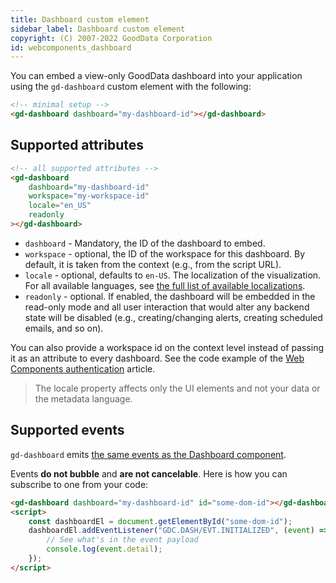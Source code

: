 ```yaml
---
title: Dashboard custom element
sidebar_label: Dashboard custom element
copyright: (C) 2007-2022 GoodData Corporation
id: webcomponents_dashboard
---
```


You can embed a view-only GoodData dashboard into your application using the `gd-dashboard` custom element with the following:

```html
<!-- minimal setup -->
<gd-dashboard dashboard="my-dashboard-id"></gd-dashboard>
```

## Supported attributes

```html
<!-- all supported attributes -->
<gd-dashboard
    dashboard="my-dashboard-id"
    workspace="my-workspace-id"
    locale="en_US"
    readonly
></gd-dashboard>
```

* `dashboard` - Mandatory, the ID of the dashboard to embed.
* `workspace` - optional, the ID of the workspace for this dashboard. By default, it is taken from the context (e.g., from the script URL).
* `locale` - optional, defaults to `en-US`. The localization of the visualization. For all available languages, see [the full list of available localizations][1].
* `readonly` - optional. If enabled, the dashboard will be embedded in the read-only mode and all user interaction that would alter any backend state will be disabled (e.g., creating/changing alerts, creating scheduled emails, and so on).

You can also provide a workspace id on the context level instead of passing it as an attribute to every dashboard. See the code example of the [Web Components authentication][2] article.

> The locale property affects only the UI elements and not your data or the metadata language.

## Supported events

`gd-dashboard` emits [the same events as the Dashboard component][3].

Events **do not bubble** and **are not cancelable**. Here is how you can subscribe to one from your code:

```html
<gd-dashboard dashboard="my-dashboard-id" id="some-dom-id"></gd-dashboard>
<script>
    const dashboardEl = document.getElementById("some-dom-id");
    dashboardEl.addEventListener("GDC.DASH/EVT.INITIALIZED", (event) => {
        // See what's in the event payload
        console.log(event.detail);
    });
</script>
```

[1]:https://github.com/gooddata/gooddata-ui-sdk/blob/master/libs/sdk-ui/src/base/localization/Locale.ts
[2]:../authentication/
[3]:https://sdk.gooddata.com/gooddata-ui-apidocs/docs/sdk-ui-dashboard.dashboardeventtype.html